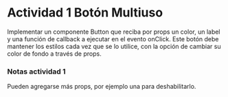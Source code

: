 # Actividad 1 Botón Multiuso

Implementar un componente Button que reciba por props un color, un label y una función de callback a ejecutar en el evento onClick. 
Este botón debe mantener los estilos cada vez que se lo utilice, con la opción de cambiar su color de fondo a través de props.


### Notas actividad 1
Pueden agregarse más props, por ejemplo una para deshabilitarlo.

